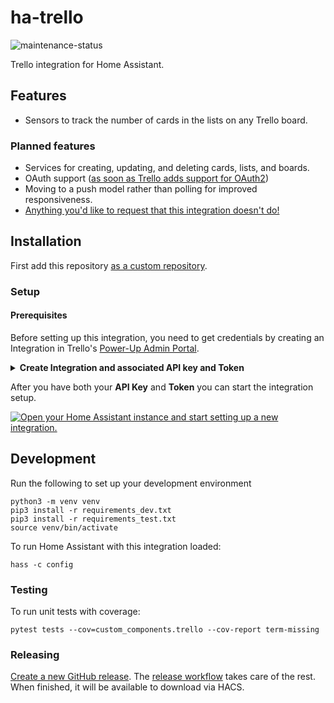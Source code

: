# ha-trello
![maintenance-status](https://img.shields.io/badge/maintenance-active-brightgreen)

Trello integration for Home Assistant.

## Features
- Sensors to track the number of cards in the lists on any Trello board.

### Planned features
- Services for creating, updating, and deleting cards, lists, and boards.
- OAuth support ([as soon as Trello adds support for OAuth2](https://developer.atlassian.com/cloud/trello/guides/rest-api/authorization/#using-basic-oauth))
- Moving to a push model rather than polling for improved responsiveness.
- [Anything you'd like to request that this integration doesn't do!](https://github.com/ScottG489/ha-trello/issues/new?assignees=&labels=Feature%2BRequest&projects=&template=feature_request.yaml)



## Installation
First add this repository [as a custom repository](https://hacs.xyz/docs/faq/custom_repositories/).

### Setup
#### Prerequisites

Before setting up this integration, you need to get credentials by creating an Integration in Trello's
[Power-Up Admin Portal](https://trello.com/power-ups/admin/).

<details>
<summary><strong>Create Integration and associated API key and Token</strong></summary>

1. Ensure you're logged in to [Trello](https://trello.com/) in your browser.
2. Visit the [Power-Up Admin Portal](https://trello.com/power-ups/admin/) and select **New** near the top right.
3. Fill out all fields except the **Iframe connector URL**.
4. Select **Create** near the bottom right.
5. You should be taken to the **API key** page. Select **Generate a new API key** and select **Generate API key** if a
   dialog pops up.
6. Record the **API key** at the top of the page. *This will be the first of two credentials you'll need.*
7. At the end of the paragraph to the right of your **API key**, select the **Token** link to "... manually generate a Token."
8. You should be taken to a page with text at the top saying **"Would you like to give the following application access to your account?"**.
   Select the **"Allow"** button near the bottom right of the page.
9. On the following page, record your **Token**. *This will be the last credential you'll need.*
</details>

After you have both your **API Key** and **Token** you can start the integration setup.

[![Open your Home Assistant instance and start setting up a new integration.](https://my.home-assistant.io/badges/config_flow_start.svg)](https://my.home-assistant.io/redirect/config_flow_start/?domain=trello)

## Development
Run the following to set up your development environment
```shell
python3 -m venv venv
pip3 install -r requirements_dev.txt
pip3 install -r requirements_test.txt
source venv/bin/activate
```
To run Home Assistant with this integration loaded:
```shell
hass -c config
```
### Testing
To run unit tests with coverage:
```shell
pytest tests --cov=custom_components.trello --cov-report term-missing
```

### Releasing
[Create a new GitHub release](https://github.com/ScottG489/ha-trello/releases/new). The [release workflow](https://github.com/ScottG489/ha-trello/blob/master/.github/workflows/release.yaml) takes care of the rest.
When finished, it will be available to download via HACS.
